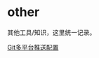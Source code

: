 # other
其他工具/知识，这里统一记录。

[Git多平台推送配置](https://github.com/zhl6522/other/blob/master/%E6%89%93%E5%BC%80git%20bash%E7%9A%84%E6%97%B6%E5%80%99%E8%87%AA%E5%8A%A8%E5%90%AF%E5%8A%A8ssh%20agent.txt)
